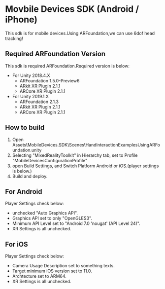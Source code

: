 # Movbile Devices SDK (Android / iPhone)
This sdk is for mobile devices.Using ARFoundation,we can use 6dof head tracking!

## Required ARFoundation Version

This sdk is required ARFoundation.Required version is below:
* For Unity 2018.4.X
  *  ARFoundation 1.5.0-Preview6
  *  ARkit XR Plugin 2.1.1
  *  ARCore XR Plugin 2.1.1
* For Unity 2019.1.X
  *  ARFoundation 2.1.3
  *  ARkit XR Plugin 2.1.1
  *  ARCore XR Plugin 2.1.1

## How to build

1. Open Assets\MobileDevices.SDK\Scenes\HandInteractionExamplesUsingARFoundation.unity
2. Selecting "MixedRealityToolkit" in Hierarchy tab, set to Profile "MobileDevicesConfigurationProfile"
3. open Build Settings, and Switch Platform Android or iOS.(player settings is below.)
4. Build and deploy.

## For Android

Player Settings check below:
* unchecked "Auto Graphics API".
* Graphics API set to  only "OpenGLES3".
* Minimum API Level set to "Android 7.0 'nougat' (API Level 24)".
* XR Settings is all unchecked.
  
## For iOS

Player Settings check below:
* Camera Usage Description set to  something texts.
* Target minimum iOS version set to 11.0.
* Archtecture set to ARM64.
* XR Settings is all unchecked.